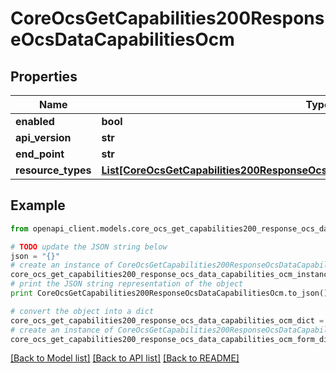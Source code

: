 # CoreOcsGetCapabilities200ResponseOcsDataCapabilitiesOcm


## Properties
Name | Type | Description | Notes
------------ | ------------- | ------------- | -------------
**enabled** | **bool** |  | 
**api_version** | **str** |  | 
**end_point** | **str** |  | 
**resource_types** | [**List[CoreOcsGetCapabilities200ResponseOcsDataCapabilitiesOcmResourceTypesInner]**](CoreOcsGetCapabilities200ResponseOcsDataCapabilitiesOcmResourceTypesInner.md) |  | 

## Example

```python
from openapi_client.models.core_ocs_get_capabilities200_response_ocs_data_capabilities_ocm import CoreOcsGetCapabilities200ResponseOcsDataCapabilitiesOcm

# TODO update the JSON string below
json = "{}"
# create an instance of CoreOcsGetCapabilities200ResponseOcsDataCapabilitiesOcm from a JSON string
core_ocs_get_capabilities200_response_ocs_data_capabilities_ocm_instance = CoreOcsGetCapabilities200ResponseOcsDataCapabilitiesOcm.from_json(json)
# print the JSON string representation of the object
print CoreOcsGetCapabilities200ResponseOcsDataCapabilitiesOcm.to_json()

# convert the object into a dict
core_ocs_get_capabilities200_response_ocs_data_capabilities_ocm_dict = core_ocs_get_capabilities200_response_ocs_data_capabilities_ocm_instance.to_dict()
# create an instance of CoreOcsGetCapabilities200ResponseOcsDataCapabilitiesOcm from a dict
core_ocs_get_capabilities200_response_ocs_data_capabilities_ocm_form_dict = core_ocs_get_capabilities200_response_ocs_data_capabilities_ocm.from_dict(core_ocs_get_capabilities200_response_ocs_data_capabilities_ocm_dict)
```
[[Back to Model list]](../README.md#documentation-for-models) [[Back to API list]](../README.md#documentation-for-api-endpoints) [[Back to README]](../README.md)


